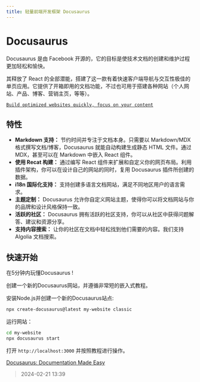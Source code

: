 ```yaml
---
title: 轻量前端开发框架 Docusaurus
---
```


# Docusaurus

Docusaurus 是由 Facebook 开源的，它的目标是使技术文档的创建和维护过程更加轻松和愉快。

其释放了 React 的全部潜能，搭建了这一款有着快速客户端导航与交互性极佳的单页应用。它提供了开箱即用的文档功能，不过也可用于搭建各种网站（个人网站、产品、博客、营销主页，等等）。

[`Build optimized websites quickly, focus on your content`](https://docusaurus.io/)

## 特性

- **Markdown 支持：** 节约时间并专注于文档本身。只需要以 Markdown/MDX 格式撰写文档/博客，Docusaurus 就能自动构建生成静态
  HTML 文件。通过 MDX，甚至可以在 Markdown 中嵌入 React 组件。
- **使用 Recat 构建：** 通过编写 React 组件来扩展和自定义你的网页布局。利用插件架构，你可以在设计自己的网站的同时，复用
  Docusaurus 插件所创建的数据。
- **i18n 国际化支持：** 支持创建多语言文档网站，满足不同地区用户的语言需求。
- **主题定制：** Docusaurus 允许你自定义网站主题，使得你可以将文档网站与你的品牌和设计风格保持一致。
- **活跃的社区：** Docusaurus 拥有活跃的社区支持，你可以从社区中获得问题解答、建议和资源分享。
- **支持内容搜索：** 让你的社区在文档中轻松找到他们需要的内容。我们支持 Algolia 文档搜索。

## 快速开始

在5分钟内玩懂Docusaurus !

创建一个新的Docusaurus网站，并遵循非常短的嵌入式教程。

安装Node.js并创建一个新的Docusaurus站点:

```bash
npx create-docusaurus@latest my-website classic
```

运行网站：

```bash
cd my-website
npx docusaurus start
```

打开 `http://localhost:3000` 并按照教程进行操作。

[Docusaurus: Documentation Made Easy](https://docusaurus.io/zh-CN/docs)

> 2024-02-21 13:39
